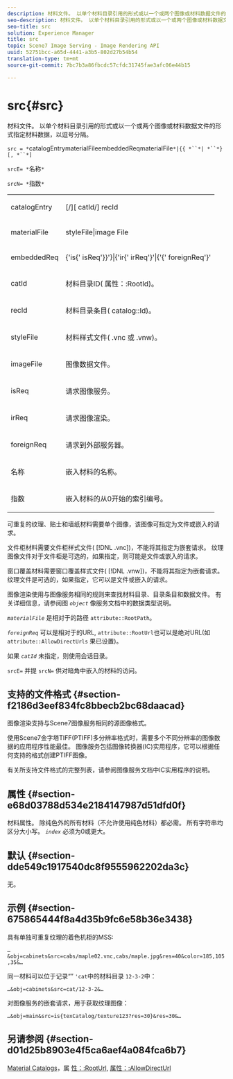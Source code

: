 ```yaml
---
description: 材料文件。 以单个材料目录引用的形式或以一个或两个图像或材料数据文件的形式指定材料数据，以逗号分隔。
seo-description: 材料文件。 以单个材料目录引用的形式或以一个或两个图像或材料数据文件的形式指定材料数据，以逗号分隔。
seo-title: src
solution: Experience Manager
title: src
topic: Scene7 Image Serving - Image Rendering API
uuid: 52751bcc-a65d-4441-a3b5-802d27b54b54
translation-type: tm+mt
source-git-commit: 7bc7b3a86fbcdc57cfdc31745fae3afc06e44b15

---
```



# src{#src}

材料文件。 以单个材料目录引用的形式或以一个或两个图像或材料数据文件的形式指定材料数据，以逗号分隔。

`src = *`catalogEntrymaterialFileembeddedReqmaterialFile`*|{{ *``*| *``*}[, *``*]`

`srcE= *`名称`*`

`srcN= *`指数`*`

<table id="simpletable_A64C4F084C0A4DDCA45A921D4BD7AAEA"> 
 <tr class="strow"> 
  <td class="stentry"> <p><span class="varname"> catalogEntry</span> </p></td> 
  <td class="stentry"> <p><span class="codeph">[/][<span class="varname"> catId</span>/]<span class="varname"> recId</span></span> </p></td> 
 </tr> 
 <tr class="strow"> 
  <td class="stentry"> <span class="varname"> materialFile</span> </td> 
  <td class="stentry"> <p><span class="codeph"> <span class="varname"> styleFile</span>|image<span class="varname"> File</span></span> </p> </td> 
 </tr> 
 <tr class="strow"> 
  <td class="stentry"> <p><span class="varname"> embeddedReq</span> </p> </td> 
  <td class="stentry"> <p><span class="codeph">{'is{'<span class="varname"> isReq</span>'}}'}|{'ir{'<span class="varname"> irReq</span>'}'|{'{'<span class="varname"> foreignReq</span>'}'</span> </p></td> 
 </tr> 
 <tr class="strow"> 
  <td class="stentry"> <p><span class="varname"> catId</span> </p></td> 
  <td class="stentry"> <p>材料目录ID(<span class="codeph"> 属性：:RootId</span>)。 </p></td> 
 </tr> 
 <tr class="strow"> 
  <td class="stentry"> <p><span class="varname"> recId</span> </p></td> 
  <td class="stentry"> <p>材料目录条目(<span class="codeph"> catalog::Id</span>)。 </p></td> 
 </tr> 
 <tr class="strow"> 
  <td class="stentry"> <p><span class="varname"> styleFile</span> </p></td> 
  <td class="stentry"> <p>材料样式文件(<span class="filepath"> .vnc</span> 或 <span class="filepath"> .vnw</span>)。 </p></td> 
 </tr> 
 <tr class="strow"> 
  <td class="stentry"> <p><span class="varname"> imageFile</span> </p></td> 
  <td class="stentry"> <p>图像数据文件。 </p></td> 
 </tr> 
 <tr class="strow"> 
  <td class="stentry"> <p><span class="varname"> isReq</span> </p></td> 
  <td class="stentry"> <p>请求图像服务。 </p></td> 
 </tr> 
 <tr class="strow"> 
  <td class="stentry"> <p><span class="varname"> irReq</span> </p></td> 
  <td class="stentry"> <p>请求图像渲染。 </p></td> 
 </tr> 
 <tr class="strow"> 
  <td class="stentry"> <p><span class="varname"> foreignReq</span> </p></td> 
  <td class="stentry"> <p>请求到外部服务器。 </p></td> 
 </tr> 
 <tr class="strow"> 
  <td class="stentry"> <p><span class="varname"> 名称</span> </p></td> 
  <td class="stentry"> <p>嵌入材料的名称。 </p></td> 
 </tr> 
 <tr class="strow"> 
  <td class="stentry"> <p><span class="varname"> 指数</span> </p></td> 
  <td class="stentry"> <p>嵌入材料的从0开始的索引编号。 </p></td> 
 </tr> 
</table>

可重复的纹理、贴士和墙纸材料需要单个图像，该图像可指定为文件或嵌入的请求。

文件柜材料需要文件柜样式文件( [!DNL .vnc])，不能将其指定为嵌套请求。 纹理图像文件对于文件柜是可选的，如果指定，则可能是文件或嵌入的请求。

窗口覆盖材料需要窗口覆盖样式文件( [!DNL .vnw])，不能将其指定为嵌套请求。 纹理文件是可选的，如果指定，它可以是文件或嵌入的请求。

图像渲染使用与图像服务相同的规则来查找材料目录、目录条目和数据文件。 有关详细信息，请参阅图 *`object`* 像服务文档中的数据类型说明。

*`materialFile`* 是相对于的路径 `attribute::RootPath`。

*`foreignReq`* 可以是相对于的URL, `attribute::RootUrl`也可以是绝对URL(如 `attribute::AllowDirectUrls` 果已设置)。

如果 *`catId`* 未指定，则使用会话目录。

`srcE=` 并提 `srcN=` 供对暗角中嵌入的材料的访问。

## 支持的文件格式 {#section-f2186d3eef834fc8bbecb2bc68daacad}

图像渲染支持与Scene7图像服务相同的源图像格式。

使用Scene7金字塔TIFF(PTIFF)多分辨率格式时，需要多个不同分辨率的图像数据的应用程序性能最佳。 图像服务包括图像转换器(IC)实用程序，它可以根据任何支持的格式创建PTIFF图像。

有关所支持文件格式的完整列表，请参阅图像服务文档中IC实用程序的说明。

## 属性 {#section-e68d03788d534e2184147987d51dfd0f}

材料属性。 除纯色外的所有材料（不允许使用纯色材料）都必需。 所有字符串均区分大小写。 *`index`* 必须为0或更大。

## 默认 {#section-dde549c1917540dc8f9555962202da3c}

无。

## 示例 {#section-675865444f8a4d35b9fc6e58b36e3438}

具有单独可重复纹理的着色机柜的MSS:

`…&obj=cabinets&src=cabs/maple02.vnc,cabs/maple.jpg&res=40&color=185,105,35&…`

同一材料可以位于记录“” `'cat`中的材料目录 `12-3-2`中：

`…&obj=cabinets&src=cat/12-3-2&…`

对图像服务的嵌套请求，用于获取纹理图像：

`…&obj=main&src=is{texCatalog/texture123?res=30}&res=30&…`

## 另请参阅 {#section-d01d25b8903e4f5ca6aef4a084fca6b7}

[Material Catalogs](../../../../../ir-api/http-protocol/image-rendering-api-ref/c-ir-http-protocol-ref/c-ir-http-protocol-syntax-and-features/c-ir-http-material-catalogs/c-ir-http-material-catalogs.md#concept-772742c1688f420a88a56f5136ad1db2)，属 [性：:RootUrl](../../../../../ir-api/material-cat/image-rendering-api-ref/c-ir-material-catalog/c-ir-attributes-reference/r-ir-rooturl.md#reference-b8d706a573814802bd6794223cc78402), [属性：:AllowDirectUrl](../../../../../ir-api/material-cat/image-rendering-api-ref/c-ir-material-catalog/c-ir-attributes-reference/r-ir-allowdirecturls.md#reference-02000c0f3c494292bad8425d06268882)
